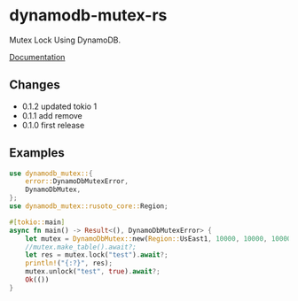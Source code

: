 # dynamodb-mutex-rs

Mutex Lock Using DynamoDB.

[Documentation](https://docs.rs/dynamodb-mutex)

## Changes
* 0.1.2 updated tokio 1
* 0.1.1 add remove
* 0.1.0 first release

## Examples

```rust
use dynamodb_mutex::{
    error::DynamoDbMutexError,
    DynamoDbMutex,
};
use dynamodb_mutex::rusoto_core::Region;

#[tokio::main]
async fn main() -> Result<(), DynamoDbMutexError> {
    let mutex = DynamoDbMutex::new(Region::UsEast1, 10000, 10000, 10000, None);
    //mutex.make_table().await?;
    let res = mutex.lock("test").await?;
    println!("{:?}", res);
    mutex.unlock("test", true).await?;
    Ok(())
}
```